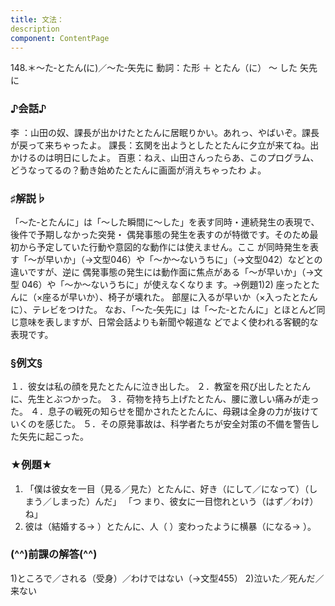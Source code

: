 ```yaml
---
title: 文法：
description
component: ContentPage
---
```



148.＊～た‐とたん(に)／～た‐矢先に
動詞：た形 ＋ とたん（に） ～ した
矢先に
### ♪会話♪
李 ：山田の奴、課長が出かけたとたんに居眠りかい。あれっ、やばいぞ。課長が戻って来ちゃったよ。 課長：玄関を出ようとしたとたんに夕立が来てね。出かけるのは明日にしたよ。 百恵：ねえ、山田さんったらあ、このプログラム、どうなってるの？動き始めたとたんに画面が消えちゃったわ よ。
### ♯解説♭
「～た‐とたんに」は「～した瞬間に～した」を表す同時・連続発生の表現で、後件で予期しなかった突発・ 偶発事態の発生を表すのが特徴です。そのため最初から予定していた行動や意図的な動作には使えません。ここ が同時発生を表す「～が早いか」（→文型046）や「～か～ないうちに」（→文型042）などとの違いですが、逆に 偶発事態の発生には動作面に焦点がある「～が早いか」（→文型 046）や「～か～ないうちに」が使えなくなりま す。→例題1)2)
座ったとたんに（×座るが早いか）、椅子が壊れた。 部屋に入るが早いか（×入ったとたんに）、テレビをつけた。
なお、「～た‐矢先に」は「～た‐とたんに」とほとんど同じ意味を表しますが、日常会話よりも新聞や報道な どでよく使われる客観的な表現です。
### §例文§
１．彼女は私の顔を見たとたんに泣き出した。
２．教室を飛び出したとたんに、先生とぶつかった。
３．荷物を持ち上げたとたん、腰に激しい痛みが走った。
４．息子の戦死の知らせを聞かされたとたんに、母親は全身の力が抜けていくのを感じた。
５．その原発事故は、科学者たちが安全対策の不備を警告した矢先に起こった。
### ★例題★
1) 「僕は彼女を一目（見る／見た）とたんに、好き（にして／になって）（しまう／しまった）んだ」 「つ
まり、彼女に一目惚れという（はず／わけ）ね」      
2) 彼は（結婚する→ ）とたんに、人（ ）変わったように横暴（になる→ ）。  
### (^^)前課の解答(^^)
1)ところで／される（受身）／わけではない（→文型455）
2)泣いた／死んだ／来ない
